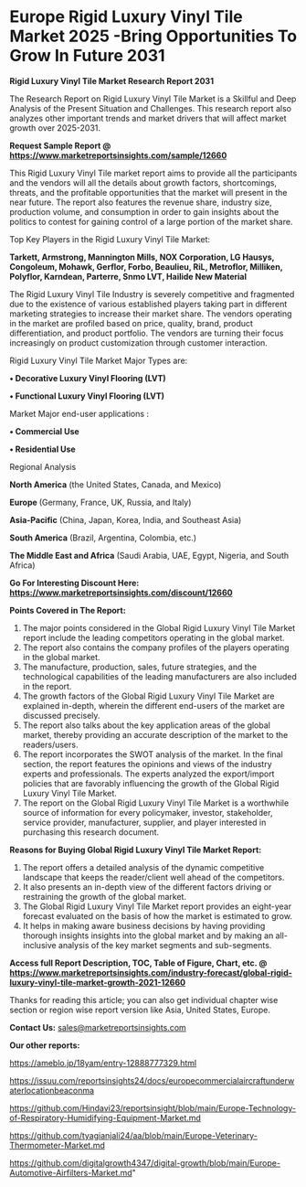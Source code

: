  # Europe Rigid Luxury Vinyl Tile Market 2025 -Bring Opportunities To Grow In Future 2031

<strong>Rigid Luxury Vinyl Tile Market Research Report 2031</strong>

The Research Report on Rigid Luxury Vinyl Tile Market is a Skillful and Deep Analysis of the Present Situation and Challenges. This research report also analyzes other important trends and market drivers that will affect market growth over 2025-2031.

<strong>Request Sample Report @ <a href=https://www.marketreportsinsights.com/sample/12660>https://www.marketreportsinsights.com/sample/12660</a></strong>

This Rigid Luxury Vinyl Tile market report aims to provide all the participants and the vendors will all the details about growth factors, shortcomings, threats, and the profitable opportunities that the market will present in the near future. The report also features the revenue share, industry size, production volume, and consumption in order to gain insights about the politics to contest for gaining control of a large portion of the market share.

Top Key Players in the Rigid Luxury Vinyl Tile Market:

<strong>Tarkett, Armstrong, Mannington Mills, NOX Corporation, LG Hausys, Congoleum, Mohawk, Gerflor, Forbo, Beaulieu, RiL, Metroflor, Milliken, Polyflor, Karndean, Parterre, Snmo LVT, Hailide New Material</strong>

The Rigid Luxury Vinyl Tile Industry is severely competitive and fragmented due to the existence of various established players taking part in different marketing strategies to increase their market share. The vendors operating in the market are profiled based on price, quality, brand, product differentiation, and product portfolio. The vendors are turning their focus increasingly on product customization through customer interaction.

Rigid Luxury Vinyl Tile Market Major Types are:

<strong>• Decorative Luxury Vinyl Flooring (LVT)

• Functional Luxury Vinyl Flooring (LVT)</strong>

Market Major end-user applications :

<strong>• Commercial Use

• Residential Use</strong>

Regional Analysis

</u><strong><b>North America</b></strong> (the United States, Canada, and Mexico)

<strong><b>Europe </b></strong>(Germany, France, UK, Russia, and Italy)

<strong><b>Asia-Pacific</b></strong> (China, Japan, Korea, India, and Southeast Asia)

<strong><b>South America</b></strong> (Brazil, Argentina, Colombia, etc.)

<strong><b>The Middle East and Africa</b></strong> (Saudi Arabia, UAE, Egypt, Nigeria, and South Africa)

<strong>Go For Interesting Discount Here: <a href=https://www.marketreportsinsights.com/discount/12660>https://www.marketreportsinsights.com/discount/12660</a></strong>

<strong>Points Covered in The Report:</strong>
<ol>
  <li>The major points considered in the Global Rigid Luxury Vinyl Tile Market report include the leading competitors operating in the global market.</li>
  <li>The report also contains the company profiles of the players operating in the global market.</li>
  <li>The manufacture, production, sales, future strategies, and the technological capabilities of the leading manufacturers are also included in the report.</li>
  <li>The growth factors of the Global Rigid Luxury Vinyl Tile Market are explained in-depth, wherein the different end-users of the market are discussed precisely.</li>
  <li>The report also talks about the key application areas of the global market, thereby providing an accurate description of the market to the readers/users.</li>
  <li>The report incorporates the SWOT analysis of the market. In the final section, the report features the opinions and views of the industry experts and professionals. The experts analyzed the export/import policies that are favorably influencing the growth of the Global Rigid Luxury Vinyl Tile Market.</li>
  <li>The report on the Global Rigid Luxury Vinyl Tile Market is a worthwhile source of information for every policymaker, investor, stakeholder, service provider, manufacturer, supplier, and player interested in purchasing this research document.</li>
</ol>
<strong>Reasons for Buying Global Rigid Luxury Vinyl Tile Market Report:</strong>

<ol>
  <li>The report offers a detailed analysis of the dynamic competitive landscape that keeps the reader/client well ahead of the competitors.</li>
  <li>It also presents an in-depth view of the different factors driving or restraining the growth of the global market.</li>
  <li>The Global Rigid Luxury Vinyl Tile Market report provides an eight-year forecast evaluated on the basis of how the market is estimated to grow.</li>
  <li>It helps in making aware business decisions by having providing thorough insights insights into the global market and by making an all-inclusive analysis of the key market segments and sub-segments.</li>
</ol>
<strong>Access full Report Description, TOC, Table of Figure, Chart, etc. @ <a href=https://www.marketreportsinsights.com/industry-forecast/global-rigid-luxury-vinyl-tile-market-growth-2021-12660>https://www.marketreportsinsights.com/industry-forecast/global-rigid-luxury-vinyl-tile-market-growth-2021-12660</a></strong>


Thanks for reading this article; you can also get individual chapter wise section or region wise report version like Asia, United States, Europe.

<strong>Contact Us:</strong>
sales@marketreportsinsights.com

<strong>Our other reports:</strong>

<a href=https://ameblo.jp/18yam/entry-12888777329.html>https://ameblo.jp/18yam/entry-12888777329.html</a>

<a href=https://issuu.com/reportsinsights24/docs/europecommercialaircraftunderwaterlocationbeaconma>https://issuu.com/reportsinsights24/docs/europecommercialaircraftunderwaterlocationbeaconma</a>

<a href=https://github.com/Hindavi23/reportsinsight/blob/main/Europe-Technology-of-Respiratory-Humidifying-Equipment-Market.md>https://github.com/Hindavi23/reportsinsight/blob/main/Europe-Technology-of-Respiratory-Humidifying-Equipment-Market.md</a>

<a href=https://github.com/tyagianjali24/aa/blob/main/Europe-Veterinary-Thermometer-Market.md>https://github.com/tyagianjali24/aa/blob/main/Europe-Veterinary-Thermometer-Market.md</a>

<a href=https://github.com/digitalgrowth4347/digital-growth/blob/main/Europe-Automotive-Airfilters-Market.md>https://github.com/digitalgrowth4347/digital-growth/blob/main/Europe-Automotive-Airfilters-Market.md</a>"
